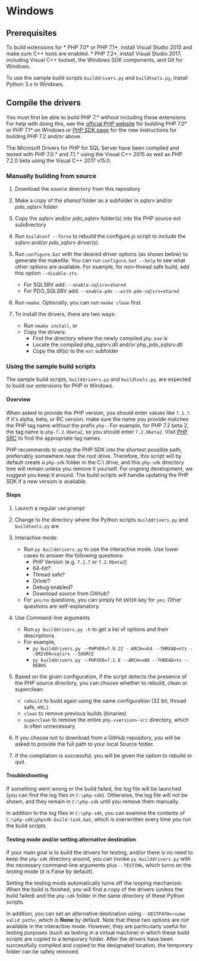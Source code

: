 # Windows

## Prerequisites

To build extensions for 
    * PHP 7.0* or PHP 7.1*, install Visual Studio 2015 and make sure C++ tools are enabled. 
    * PHP 7.2*, install Visual Studio 2017, including Visual C++ toolset, the Windows SDK components, and Git for Windows. 

To use the sample build scripts `builddrivers.py` and `buildtools.py`, install Python 3.x in Windows. 

## Compile the drivers 

You must first be able to build PHP 7.* without including these extensions. For help with doing this, see the [official PHP website](https://wiki.php.net/internals/windows/stepbystepbuild) for building PHP 7.0* or PHP 7.1* on Windows or [PHP SDK page](https://github.com/OSTC/php-sdk-binary-tools) for the new instructions for building PHP 7.2 and/or above.

The Microsoft Drivers for PHP for SQL Server have been compiled and tested with PHP 7.0.* and 7.1.* using the Visual C++ 2015 as well as PHP 7.2.0 beta using the Visual C++ 2017 v15.0. 

### Manually building from source 

1. Download the *source* directory from this repository

2. Make a copy of the *shared* folder as a subfolder in *sqlsrv* and/or *pdo_sqlsrv* folder

3. Copy the *sqlsrv* and/or *pdo_sqlsrv* folder(s) into the PHP source ext subdirectory

4. Run `buildconf --force` to rebuild the configure.js script to include the *sqlsrv* and/or *pdo_sqlsrv* driver(s).

5. Run `configure.bat` with the desired driver options (as shown below) to generate the makefile. You can run `configure.bat --help` to see what other options are available. For example, for non-thread safe build, add this option `--disable-zts`.  
    * For SQLSRV add: `--enable-sqlsrv=shared`
    * For PDO_SQLSRV add: `--enable-pdo --with-pdo-sqlsrv=shared`

6. Run `nmake`. Optionally, you can run `nmake clean` first.

7. To install the drivers, there are two ways:
    * Run `nmake install`, or
    * Copy the drivers:
        * Find the directory where the newly compiled `php.exe` is
        * Locate the compiled php_sqlsrv.dll and/or php_pdo_sqlsrv.dll 
        * Copy the dll(s) to the `ext` subfolder  

### Using the sample build scripts

The sample build scripts, `builddrivers.py` and `buildtools.py`, are expected to build our extensions for PHP in Windows.

#### Overview

When asked to provide the PHP version, you should enter values like `7.1.7`. If it's alpha, beta, or RC version, make sure the name you provide matches the PHP tag name without the prefix `php-`. For example, for PHP 7.2 beta 2, the tag name is `php-7.2.0beta2`, so you should enter `7.2.0beta2`. Visit [PHP SRC]( https://github.com/php/php-src) to find the appropriate tag names.

PHP recommends to unzip the PHP SDK into the shortest possible path, preferrably somewhere near the root drive. Therefore, this script will by default create a `php-sdk` folder in the C:\ drive, and this `php-sdk` directory tree will remain unless you remove it yourself. For ongoing development, we suggest you keep it around. The build scripts will handle updating the PHP SDK if a new version is available. 

#### Steps

1. Launch a regular `cmd` prompt 

2. Change to the directory where the Python scripts `builddrivers.py` and `buildtools.py` are

3. Interactive mode: 
    * Run `py builddrivers.py` to use the interactive mode. Use lower cases to answer the following questions:
        * PHP Version (e.g. `7.1.7` or `7.2.0beta2`)
        * 64-bit?
        * Thread safe?
        * Driver?
        * Debug enabled?
        * Download source from GitHub?
    * For `yes/no` questions, you can simply hit `ENTER` key for `yes`. Other questions are self-explanatory.
    
4. Use Command-line arguments
    * Run `py builddrivers.py -h` to get a list of options and their descriptions
    * For example, 
        * `py builddrivers.py --PHPVER=7.0.22 --ARCH=x64 --THREAD=nts --DRIVER=sqlsrv --SOURCE`
        * `py builddrivers.py --PHPVER=7.1.8 --ARCH=x86 --THREAD=ts --DEBUG`

5. Based on the given configuration, if the script detects the presence of the PHP source directory, you can choose whether to rebuild, clean or superclean:
    * `rebuild` to build again using the same configuration (32 bit, thread safe, etc.)
    * `clean` to remove previous builds (binaries) 
    * `superclean` to remove the entire `php-<version>-src` directory, which is often unnecessary

6. If you choose not to download from a GitHub repository, you will be asked to provide the full path to your local Source folder.

7. If the compilation is successful, you will be given the option to rebuild or quit. 

#### Troubleshooting

If something went wrong or the build failed, the log file will be launched (you can find the log files in `C:\php-sdk`). Otherwise, the log file will not be shown, and they remain in `C:\php-sdk` until you remove them manually.

In addition to the log files in `C:\php-sdk`, you can examine the contents of `C:\php-sdk\phpsdk-build-task.bat`, which is overwritten every time you run the build scripts.

#### Testing mode and/or setting alternative destination 

If your main goal is to build the drivers for testing, and/or there is no need to keep the `php-sdk` directory around, you can invoke `py builddrivers.py` with the necessary command-line arguments plus `--TESTING`, which turns on the *testing* mode (it is False by default).

Setting the testing mode automatically turns off the looping mechanism. When the build is finished, you will find a copy of the drivers (unless the build failed) and the `php-sdk` folder in the same directory of these Python scripts. 

In addition, you can set an alternative destination using `--DESTPATH=<some valid path>`, which is **None** by default. Note that these two options are *not* available in the interactive mode. However, they are particularly useful for testing purposes (such as testing in a virtual machine) in which these build scripts are copied to a temporary folder. After the drivers have been successfully compiled and copied to the designated location, the temporary folder can be safely removed. 





